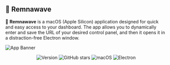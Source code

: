 ##  Remnawave

👾 **Remnawave** is a macOS (Apple Silicon) application designed for quick and easy access to your dashboard. The app allows you to dynamically enter and save the URL of your desired control panel, and then it opens it in a distraction-free Electron window.

![App Banner](https://kappa.lol/TcGC2e.png)

<div align="center">
  
  ![Version](https://img.shields.io/badge/Version-0.0.1-blue?style=flat-square)
  ![GitHub stars](https://img.shields.io/github/stars/wakeupmetha/Remnawave-macOS?style=flat-square&logo=github&logoColor=white)
  ![macOS](https://img.shields.io/badge/macOS%20Version-11%2B-2b5797?style=flat-square&logo=apple&logoColor=white)
  ![Electron](https://img.shields.io/badge/Electron-30.0.0-000000?style=flat-square&logo=electron&logoColor=white)
</div>
